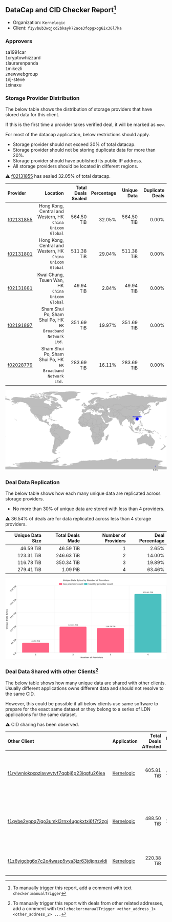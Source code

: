 ## DataCap and CID Checker Report[^1]
 - Organization: `Kernelogic`
 - Client: `f1yvbub3wqjcd2bkayk72ace3fopgxog6ix36l7ka`
### Approvers
`1`a1991car<br/>`1`cryptowhizzard<br/>`1`laurarenpanda<br/>`1`mikezli<br/>`2`newwebgroup<br/>`1`nj-steve<br/>`1`xinaxu

### Storage Provider Distribution
The below table shows the distribution of storage providers that have stored data for this client.

If this is the first time a provider takes verified deal, it will be marked as `new`.

For most of the datacap application, below restrictions should apply.
 - Storage provider should not exceed 30% of total datacap.
 - Storage provider should not be storing duplicate data for more than 20%.
 - Storage provider should have published its public IP address.
 - All storage providers should be located in different regions.

⚠️ [f02131855](https://filfox.info/en/address/f02131855) has sealed 32.05% of total datacap.

| Provider                                              |                                                       Location | Total Deals Sealed | Percentage | Unique Data | Duplicate Deals |
| :---------------------------------------------------- | -------------------------------------------------------------: | -----------------: | ---------: | ----------: | --------------: |
| [f02131855](https://filfox.info/en/address/f02131855) |   Hong Kong, Central and Western, HK<br/>`China Unicom Global` |         564.50 TiB |     32.05% |  564.50 TiB |           0.00% |
| [f02131801](https://filfox.info/en/address/f02131801) |   Hong Kong, Central and Western, HK<br/>`China Unicom Global` |         511.38 TiB |     29.04% |  511.38 TiB |           0.00% |
| [f02131881](https://filfox.info/en/address/f02131881) |            Kwai Chung, Tsuen Wan, HK<br/>`China Unicom Global` |          49.94 TiB |      2.84% |   49.94 TiB |           0.00% |
| [f02191897](https://filfox.info/en/address/f02191897) | Sham Shui Po, Sham Shui Po, HK<br/>`HK Broadband Network Ltd.` |         351.69 TiB |     19.97% |  351.69 TiB |           0.00% |
| [f02028779](https://filfox.info/en/address/f02028779) | Sham Shui Po, Sham Shui Po, HK<br/>`HK Broadband Network Ltd.` |         283.69 TiB |     16.11% |  283.69 TiB |           0.00% |

<img src="https://raw.githubusercontent.com/data-preservation-programs/filplus-checker-assets/main/filecoin-project/filecoin-plus-large-datasets/issues/1639/1689235823630.png"/>

### Deal Data Replication
The below table shows how each many unique data are replicated across storage providers.

- No more than 30% of unique data are stored with less than 4 providers.

⚠️ 36.54% of deals are for data replicated across less than 4 storage providers.

| Unique Data Size | Total Deals Made | Number of Providers | Deal Percentage |
| ---------------: | ---------------: | ------------------: | --------------: |
|        46.59 TiB |        46.59 TiB |                   1 |           2.65% |
|       123.31 TiB |       246.63 TiB |                   2 |          14.00% |
|       116.78 TiB |       350.34 TiB |                   3 |          19.89% |
|       279.41 TiB |         1.09 PiB |                   4 |          63.46% |

<img src="https://raw.githubusercontent.com/data-preservation-programs/filplus-checker-assets/main/filecoin-project/filecoin-plus-large-datasets/issues/1639/1689235824539.png"/>

### Deal Data Shared with other Clients[^3]
The below table shows how many unique data are shared with other clients.
Usually different applications owns different data and should not resolve to the same CID.

However, this could be possible if all below clients use same software to prepare for the exact same dataset or they belong to a series of LDN applications for the same dataset.

⚠️ CID sharing has been observed.

| Other Client                                                                                                          | Application                                                                                | Total Deals Affected | Unique CIDs | Approvers                                                                                                                                             |
| :-------------------------------------------------------------------------------------------------------------------- | :----------------------------------------------------------------------------------------- | -------------------: | ----------: | :---------------------------------------------------------------------------------------------------------------------------------------------------- |
| [f1rylwniokpxpziavwvtvf7qgbj6p23iqgfu26iea](https://filfox.info/en/address/f1rylwniokpxpziavwvtvf7qgbj6p23iqgfu26iea) | [Kernelogic](https://github.com/filecoin-project/filecoin-plus-large-datasets/issues/1638) |           605.81 TiB |      16,186 | `1`cryptowhizzard<br/>`1`laurarenpanda<br/>`1`liyunzhi-666<br/>`1`SuperChaiChai<br/>`1`sxxfuture-official<br/>`1`Tom-OriginStorage                    |
| [f1qvbe2vppq7jqo3umkl3rnx4uggkxtxi6f7f2zgi](https://filfox.info/en/address/f1qvbe2vppq7jqo3umkl3rnx4uggkxtxi6f7f2zgi) | [Kernelogic](https://github.com/filecoin-project/filecoin-plus-large-datasets/issues/1637) |           488.50 TiB |      11,529 | `1`cryptowhizzard<br/>`1`laurarenpanda<br/>`1`liyunzhi-666<br/>`1`newwebgroup<br/>`1`SuperChaiChai<br/>`1`sxxfuture-official<br/>`1`Tom-OriginStorage |
| [f1z6yigcbg6x7c2o4wasp5vya3jzr63jdjqnzvldi](https://filfox.info/en/address/f1z6yigcbg6x7c2o4wasp5vya3jzr63jdjqnzvldi) | [Kernelogic](https://github.com/filecoin-project/filecoin-plus-large-datasets/issues/1640) |           220.38 TiB |       7,052 | `1`cryptowhizzard<br/>`1`laurarenpanda<br/>`1`SuperChaiChai<br/>`1`sxxfuture-official                                                                 |

[^1]: To manually trigger this report, add a comment with text `checker:manualTrigger`

[^2]: Deals from those addresses are combined into this report as they are specified with `checker:manualTrigger`

[^3]: To manually trigger this report with deals from other related addresses, add a comment with text `checker:manualTrigger <other_address_1> <other_address_2> ...`
